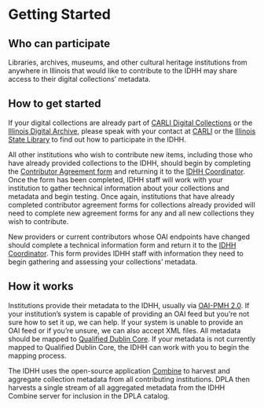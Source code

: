 # Getting Started

## Who can participate

Libraries, archives, museums, and other cultural heritage institutions from anywhere in Illinois that would like to contribute to the IDHH may share access to their digital collections’ metadata.

## How to get started

If your digital collections are already part of [CARLI Digital Collections](https://collections.carli.illinois.edu/) or the [Illinois Digital Archive](http://www.idaillinois.org/), please speak with your contact at [CARLI](https://www.carli.illinois.edu/) or the [Illinois State Library](https://www.cyberdriveillinois.com/departments/library/) to find out how to participate in the IDHH.

All other institutions who wish to contribute new items, including those who have already provided collections to the IDHH, should begin by completing the [Contributor Agreement form](https://uofi.box.com/s/jbtvvhfs0tdsipjffbayqyq159tcxxjp) and returning it to the [IDHH Coordinator](/about/contact). Once the form has been completed, IDHH staff will work with your institution to gather technical information about your collections and metadata and begin testing. Once again, institutions that have already completed contributor agreement forms for collections already provided will need to complete new agreement forms for any and all new collections they wish to contribute.

New providers or current contributors whose OAI endpoints have changed should complete a technical information form and return it to the [IDHH Coordinator](/about/contact). This form provides IDHH staff with information they need to begin gathering and assessing your collections’ metadata.

## How it works

Institutions provide their metadata to the IDHH, usually via [OAI-PMH 2.0](http://www.openarchives.org/pmh/). If your institution’s system is capable of providing an OAI feed but you’re not sure how to set it up, we can help. If your system is unable to provide an OAI feed or if you’re unsure, we can also accept XML files. All metadata should be mapped to [Qualified Dublin Core](http://www.dublincore.org/specifications/dublin-core/dcmi-terms/). If your metadata is not currently mapped to Qualified Dublin Core, the IDHH can work with you to begin the mapping process.

The IDHH uses the open-source application [Combine](https://combine.readthedocs.io/en/master/) to harvest and aggregate collection metadata from all contributing institutions. DPLA then harvests a single stream of all aggregated metadata from the IDHH Combine server for inclusion in the DPLA catalog.
